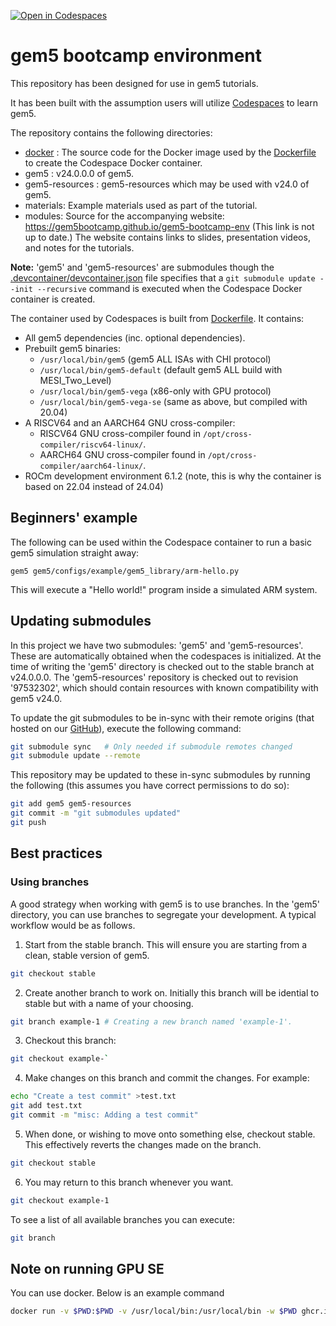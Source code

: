 [![Open in Codespaces](https://classroom.github.com/assets/launch-codespace-2972f46106e565e64193e422d61a12cf1da4916b45550586e14ef0a7c637dd04.svg)](https://classroom.github.com/open-in-codespaces?assignment_repo_id=15342457)
# gem5 bootcamp environment

This repository has been designed for use in gem5 tutorials.

It has been built with the assumption users will utilize [Codespaces](https://github.com/features/codespaces) to learn gem5.

The repository contains the following directories:

* [docker](docker) :
The source code for the Docker image used by the [Dockerfile](gem5/util/dockerfiles/devcontainer/Dockerfile) to create the Codespace Docker container.
* gem5 :
v24.0.0.0 of gem5.
* gem5-resources :
gem5-resources which may be used with v24.0 of gem5.
* materials: Example materials used as part of the tutorial.
* modules: Source for the accompanying website: <https://gem5bootcamp.github.io/gem5-bootcamp-env> (This link is not up to date.)
The website contains links to slides, presentation videos, and notes for the tutorials.

**Note:** 'gem5' and 'gem5-resources' are submodules though the [.devcontainer/devcontainer.json](.devcontainer/devcontainer.json) file specifies that a `git submodule update --init --recursive` command is executed when the Codespace Docker container is created.

The container used by Codespaces is built from [Dockerfile](gem5/util/dockerfiles/devcontainer/Dockerfile).
It contains:

* All gem5 dependencies (inc. optional dependencies).
* Prebuilt gem5 binaries:
  * `/usr/local/bin/gem5` (gem5 ALL ISAs with CHI protocol)
  * `/usr/local/bin/gem5-default` (default gem5 ALL build with MESI_Two_Level)
  * `/usr/local/bin/gem5-vega` (x86-only with GPU protocol)
  * `/usr/local/bin/gem5-vega-se` (same as above, but compiled with 20.04)
* A RISCV64 and an AARCH64 GNU cross-compiler:
  * RISCV64 GNU cross-compiler found in `/opt/cross-compiler/riscv64-linux/`.
  * AARCH64 GNU cross-compiler found in `/opt/cross-compiler/aarch64-linux/`.
* ROCm development environment 6.1.2 (note, this is why the container is based on 22.04 instead of 24.04)

## Beginners' example

The following can be used within the Codespace container to run a basic gem5 simulation straight away:

```
gem5 gem5/configs/example/gem5_library/arm-hello.py
```

This will execute a "Hello world!" program inside a simulated ARM system.

## Updating submodules

In this project we have two submodules: 'gem5' and 'gem5-resources'.
These are automatically obtained when the codespaces is initialized.
At the time of writing the 'gem5' directory is checked out to the stable branch at v24.0.0.0.
The 'gem5-resources' repository is checked out to revision '97532302', which should contain resources with known compatibility with gem5 v24.0.

To update the git submodules to be in-sync with their remote origins (that hosted on our [GitHub](https://github.com/gem5/gem5)), execute the following command:

```sh
git submodule sync   # Only needed if submodule remotes changed
git submodule update --remote
```

This repository may be updated to these in-sync submodules by running the following (this assumes you have correct permissions to do so):

```sh
git add gem5 gem5-resources
git commit -m "git submodules updated"
git push
```

## Best practices

### Using branches

A good strategy when working with gem5 is to use branches.
In the 'gem5' directory, you can use branches to segregate your development.
A typical workflow would be as follows.

1. Start from the stable branch.
This will ensure you are starting from a clean, stable version of gem5.

```sh
git checkout stable
```

2. Create another branch to work on.
Initially this branch will be idential to stable but with a name of your choosing.

```sh
git branch example-1 # Creating a new branch named 'example-1'.
```

3. Checkout this branch:

```sh
git checkout example-`
```

4. Make changes on this branch and commit the changes.
For example:

```sh
echo "Create a test commit" >test.txt
git add test.txt
git commit -m "misc: Adding a test commit"
```

5. When done, or wishing to move onto something else, checkout stable.
This effectively reverts the changes made on the branch.

```sh
git checkout stable
```

6. You may return to this branch whenever you want.

```sh
git checkout example-1
```

To see a list of all available branches you can execute:

```sh
git branch
```

## Note on running GPU SE

You can use docker.
Below is an example command

```sh
docker run -v $PWD:$PWD -v /usr/local/bin:/usr/local/bin -w $PWD ghcr.io/gem5/gcn-gpu:v24-0 gem5-vega-se gem5/configs/example/apu_se.py -n 3 -c square
```
